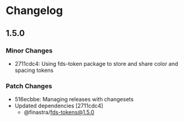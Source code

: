 # Changelog

## 1.5.0

### Minor Changes

- 2711cdc4: Using fds-token package to store and share color and spacing tokens

### Patch Changes

- 516ecbbe: Managing releases with changesets
- Updated dependencies [2711cdc4]
  - @finastra/fds-tokens@1.5.0
